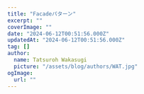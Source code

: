 ```yaml
---
title: "Facadeパターン"
excerpt: ""
coverImage: ""
date: "2024-06-12T00:51:56.000Z"
updatedAt: "2024-06-12T00:51:56.000Z"
tag: []
author:
  name: Tatsuroh Wakasugi
  picture: "/assets/blog/authors/WAT.jpg"
ogImage:
  url: ""
---
```

